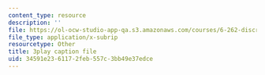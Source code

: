 ```yaml
---
content_type: resource
description: ''
file: https://ol-ocw-studio-app-qa.s3.amazonaws.com/courses/6-262-discrete-stochastic-processes-spring-2011/34591e2361172feb557c3bb49e37edce_K-iHODiS0-8.srt
file_type: application/x-subrip
resourcetype: Other
title: 3play caption file
uid: 34591e23-6117-2feb-557c-3bb49e37edce
---
```

